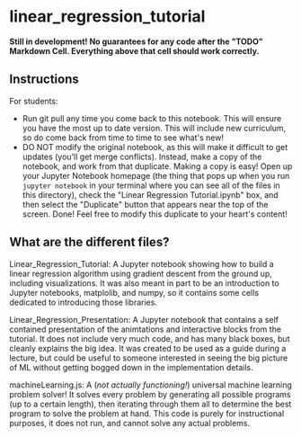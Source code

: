 # linear_regression_tutorial

__Still in development! No guarantees for any code after the "TODO" Markdown Cell. Everything above that cell should work correctly.__

## Instructions

For students:
- Run git pull any time you come back to this notebook. This will ensure you have the most up to date version. This will include new curriculum, so do come back from time to time to see what's new!
- DO NOT modify the original notebook, as this will make it difficult to get updates (you'll get merge conflicts). Instead, make a copy of the notebook, and work from that duplicate. Making a copy is easy! Open up your Jupyter Notebook homepage (the thing that pops up when you run `jupyter notebook` in your terminal where you can see all of the files in this directory), check the "Linear Regression Tutorial.ipynb" box, and then select the "Duplicate" button that appears near the top of the screen. Done! Feel free to modify this duplicate to your heart's content!


## What are the different files?

Linear_Regression_Tutorial: A Jupyter notebook showing how to build a linear regression algorithm using gradient descent from the ground up, including visualizations. It was also meant in part to be an introduction to Jupyter notebooks, matplolib, and numpy, so it contains some cells dedicated to introducing those libraries.

Linear_Regression_Presentation: A Jupyter notebook that contains a self contained presentation of the animtations and interactive blocks from the tutorial. It does not include very much code, and has many black boxes, but cleanly explains the big idea. It was created to be used as a guide during a lecture, but could be useful to someone interested in seeing the big picture of ML without getting bogged down in the implementation details.

machineLearning.js: A (_not actually functioning!_) universal machine learning problem solver! It solves every problem by generating all possible programs (up to a certain length), then iterating through them all to determine the best program to solve the problem at hand. This code is purely for instructional purposes, it does not run, and cannot solve any actual problems.

